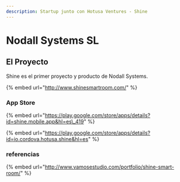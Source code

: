 ```yaml
---
description: Startup junto con Hotusa Ventures - Shine
---
```


# Nodall Systems SL

## El Proyecto

Shine es el primer proyecto y producto de Nodall Systems.  

{% embed url="http://www.shinesmartroom.com/" %}

### App Store

{% embed url="https://play.google.com/store/apps/details?id=shine.mobile.app&hl=es\_419" %}

{% embed url="https://play.google.com/store/apps/details?id=io.cordova.hotusa.shine&hl=es" %}



### referencias 

{% embed url="http://www.vamosestudio.com/portfolio/shine-smart-room/" %}



